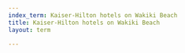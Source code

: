 ```yaml
---
index_term: Kaiser-Hilton hotels on Wakiki Beach
title: Kaiser-Hilton hotels on Wakiki Beach
layout: term

---
```


